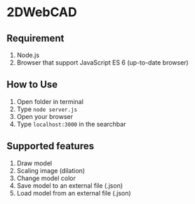 # 2DWebCAD

## Requirement

1. Node.js
2. Browser that support JavaScript ES 6 (up-to-date browser)

## How to Use

1. Open folder in terminal
2. Type `node server.js`
3. Open your browser
4. Type `localhost:3000` in the searchbar

## Supported features

1. Draw model
2. Scaling image (dilation)
3. Change model color
4. Save model to an external file (.json)
5. Load model from an external file (.json)
